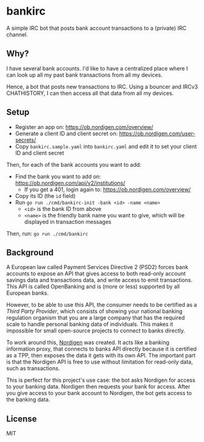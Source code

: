 # bankirc

A simple IRC bot that posts bank account transactions to a (private) IRC channel.

## Why?

I have several bank accounts. I'd like to have a centralized place where I can look up all my past bank transactions
from all my devices.

Hence, a bot that posts new transactions to IRC. Using a bouncer and IRCv3 CHATHISTORY, I can then access all that data
from all my devices.

## Setup

- Register an app on: https://ob.nordigen.com/overview/
- Generate a client ID and client secret on: https://ob.nordigen.com/user-secrets/
- Copy `bankirc.sample.yaml` into `bankirc.yaml` and edit it to set your client ID and client secret

Then, for each of the bank accounts you want to add:
- Find the bank you want to add on: https://ob.nordigen.com/api/v2/institutions/
  - If you get a 401, login again to: https://ob.nordigen.com/overview/
- Copy its ID (the `id` field)
- Run `go run ./cmd/bankirc-init -bank <id> -name <name>`
  - `<id>` is the bank ID from above
  - `<name>` is the friendly bank name you want to give, which will be displayed in transaction messages

Then, run: `go run ./cmd/bankirc`

## Background

A European law called Payment Services Directive 2 (PSD2) forces bank accounts to expose an API that gives access to
both read-only account savings data and transactions data, and write access to emit transactions. This API is called
OpenBanking and is (more or less) supported by all European banks.

However, to be able to use this API, the consumer needs to be certified as a *Third Party Provider*, which consists of
showing your national banking regulation organism that you are a large company that has the required scale to handle
personal banking data of individuals. This makes it impossible for small open-source projects to connect to banks
directly.

To work around this, [Nordigen](https://nordigen.com/) was created. It acts like a banking information proxy, that
connects to banks API directly because it is certified as a TPP, then exposes the data it gets with its own API. The
important part is that the Nordigen API is free to use without limitation for read-only data, such as transactions.

This is perfect for this project's use case: the bot asks Nordigen for access to your banking data. Nordigen then
requests your bank for access. After you give access to your bank account to Nordigen, the bot gets access to the
banking data.

## License

MIT
